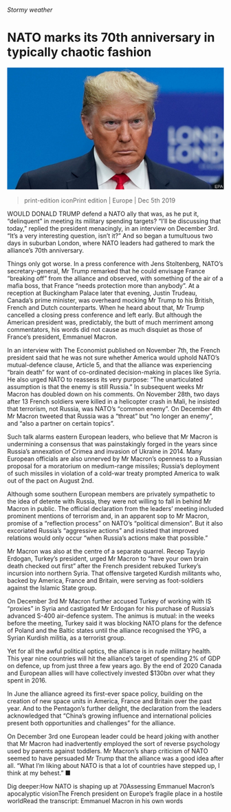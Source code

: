 ###### Stormy weather

# NATO marks its 70th anniversary in typically chaotic fashion 

![image](images/20191207_eup503.jpg) 

> print-edition iconPrint edition | Europe | Dec 5th 2019 

WOULD DONALD TRUMP defend a NATO ally that was, as he put it, “delinquent” in meeting its military spending targets? “I’ll be discussing that today,” replied the president menacingly, in an interview on December 3rd. “It’s a very interesting question, isn’t it?” And so began a tumultuous two days in suburban London, where NATO leaders had gathered to mark the alliance’s 70th anniversary. 

Things only got worse. In a press conference with Jens Stoltenberg, NATO’s secretary-general, Mr Trump remarked that he could envisage France “breaking off” from the alliance and observed, with something of the air of a mafia boss, that France “needs protection more than anybody”. At a reception at Buckingham Palace later that evening, Justin Trudeau, Canada’s prime minister, was overheard mocking Mr Trump to his British, French and Dutch counterparts. When he heard about that, Mr Trump cancelled a closing press conference and left early. But although the American president was, predictably, the butt of much merriment among commentators, his words did not cause as much disquiet as those of France’s president, Emmanuel Macron. 

In an interview with The Economist published on November 7th, the French president said that he was not sure whether America would uphold NATO’s mutual-defence clause, Article 5, and that the alliance was experiencing “brain death” for want of co-ordinated decision-making in places like Syria. He also urged NATO to reassess its very purpose: “The unarticulated assumption is that the enemy is still Russia.” In subsequent weeks Mr Macron has doubled down on his comments. On November 28th, two days after 13 French soldiers were killed in a helicopter crash in Mali, he insisted that terrorism, not Russia, was NATO’s “common enemy”. On December 4th Mr Macron tweeted that Russia was a “threat” but “no longer an enemy”, and “also a partner on certain topics”. 

Such talk alarms eastern European leaders, who believe that Mr Macron is undermining a consensus that was painstakingly forged in the years since Russia’s annexation of Crimea and invasion of Ukraine in 2014. Many European officials are also unnerved by Mr Macron’s openness to a Russian proposal for a moratorium on medium-range missiles; Russia’s deployment of such missiles in violation of a cold-war treaty prompted America to walk out of the pact on August 2nd. 

Although some southern European members are privately sympathetic to the idea of detente with Russia, they were not willing to fall in behind Mr Macron in public. The official declaration from the leaders’ meeting included prominent mentions of terrorism and, in an apparent sop to Mr Macron, promise of a “reflection process” on NATO’s “political dimension”. But it also excoriated Russia’s “aggressive actions” and insisted that improved relations would only occur “when Russia’s actions make that possible.” 

Mr Macron was also at the centre of a separate quarrel. Recep Tayyip Erdogan, Turkey’s president, urged Mr Macron to “have your own brain death checked out first” after the French president rebuked Turkey’s incursion into northern Syria. That offensive targeted Kurdish militants who, backed by America, France and Britain, were serving as foot-soldiers against the Islamic State group. 

On December 3rd Mr Macron further accused Turkey of working with IS “proxies” in Syria and castigated Mr Erdogan for his purchase of Russia’s advanced S-400 air-defence system. The animus is mutual: in the weeks before the meeting, Turkey said it was blocking NATO plans for the defence of Poland and the Baltic states until the alliance recognised the YPG, a Syrian Kurdish militia, as a terrorist group. 

Yet for all the awful political optics, the alliance is in rude military health. This year nine countries will hit the alliance’s target of spending 2% of GDP on defence, up from just three a few years ago. By the end of 2020 Canada and European allies will have collectively invested $130bn over what they spent in 2016. 

In June the alliance agreed its first-ever space policy, building on the creation of new space units in America, France and Britain over the past year. And to the Pentagon’s further delight, the declaration from the leaders acknowledged that “China’s growing influence and international policies present both opportunities and challenges” for the alliance. 

On December 3rd one European leader could be heard joking with another that Mr Macron had inadvertently employed the sort of reverse psychology used by parents against toddlers. Mr Macron’s sharp criticism of NATO seemed to have persuaded Mr Trump that the alliance was a good idea after all. “What I’m liking about NATO is that a lot of countries have stepped up, I think at my behest.” ■ 

Dig deeper:How NATO is shaping up at 70Assessing Emmanuel Macron’s apocalyptic visionThe French president on Europe’s fragile place in a hostile worldRead the transcript: Emmanuel Macron in his own words 

